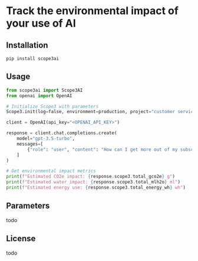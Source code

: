 # Track the environmental impact of your use of AI

## Installation

```shell
pip install scope3ai
```

## Usage

```python
from scope3ai import Scope3AI
from openai import OpenAI

# Initialize Scope3 with parameters
Scope3.init(log=false, environment=production, project="customer service")

client = OpenAI(api_key="<OPENAI_API_KEY>")

response = client.chat.completions.create(
    model="gpt-3.5-turbo",
    messages=[
        {"role": "user", "content": "How can I get more out of my subscription?"}
    ]
)

# Get environmental impact metrics
print(f"Estimated CO2e impact: {response.scope3.total_gco2e} g")
print(f"Estimated water impact: {response.scope3.total_mlh2o} ml")
print(f"Estimated energy use: {response.scope3.total_energy_wh} wh")

```

## Parameters

todo

## License

todo
